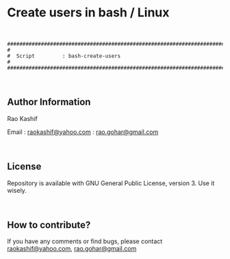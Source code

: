 # Create users in bash / Linux
<br>

```
###############################################################################
#
#  Script         : bash-create-users
#
###############################################################################
```
<br>

Author Information
------------------

Rao Kashif

Email : raokashif@yahoo.com
      : rao.gohar@gmail.com

<br>

License
------------------
Repository is available with GNU General Public License, version 3. Use it wisely.


<br>

How to contribute?
------------------
If you have any comments or find bugs, please contact raokashif@yahoo.com, rao.gohar@gmail.com
